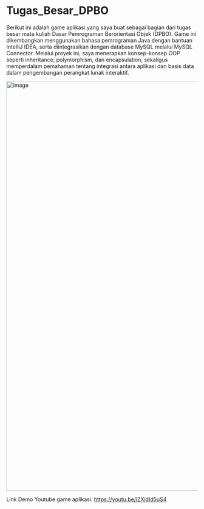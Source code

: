# Tugas_Besar_DPBO

Berikut ini adalah game aplikasi yang saya buat sebagai bagian dari tugas besar mata kuliah Dasar Pemrograman Berorientasi Objek (DPBO). Game ini dikembangkan menggunakan bahasa pemrograman Java dengan bantuan IntelliJ IDEA, serta diintegrasikan dengan database MySQL melalui MySQL Connector. Melalui proyek ini, saya menerapkan konsep-konsep OOP seperti inheritance, polymorphism, dan encapsulation, sekaligus memperdalam pemahaman tentang integrasi antara aplikasi dan basis data dalam pengembangan perangkat lunak interaktif.

<img width="1919" height="1079" alt="image" src="https://github.com/user-attachments/assets/1a87e23c-5474-4ac9-b94c-7fe5c7ef20cf" />

Link Demo Youtube game aplikasi:
https://youtu.be/lZXjdId5uS4 
